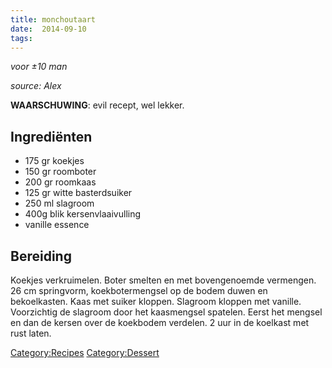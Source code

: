 ```yaml
---
title: monchoutaart
date:  2014-09-10
tags:
---
```

*voor ±10 man*

*source: Alex*

**WAARSCHUWING**: evil recept, wel lekker.

Ingrediënten
------------

-   175 gr koekjes
-   150 gr roomboter
-   200 gr roomkaas
-   125 gr witte basterdsuiker
-   250 ml slagroom
-   400g blik kersenvlaaivulling
-   vanille essence

Bereiding
---------

Koekjes verkruimelen. Boter smelten en met bovengenoemde vermengen. 26
cm springvorm, koekbotermengsel op de bodem duwen en bekoelkasten. Kaas
met suiker kloppen. Slagroom kloppen met vanille. Voorzichtig de
slagroom door het kaasmengsel spatelen. Eerst het mengsel en dan de
kersen over de koekbodem verdelen. 2 uur in de koelkast met rust laten.

<Category:Recipes> <Category:Dessert>

